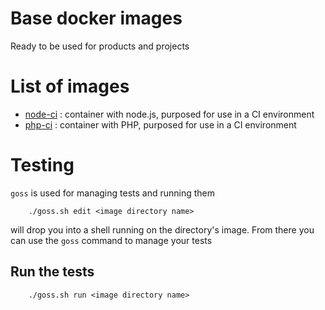 # Base docker images

Ready to be used for products and projects

# List of images

* [node-ci](node-ci/README.md) : container with node.js, purposed for use in a CI environment
* [php-ci](php-ci/README.md) : container with PHP, purposed for use in a CI environment

# Testing

`goss` is used for managing tests and running them

        ./goss.sh edit <image directory name>

will drop you into a shell running on the directory's image. From there you can use the `goss` command to
manage your tests

## Run the tests

        ./goss.sh run <image directory name>

